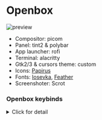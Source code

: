 # Openbox
![preview](https://github.com/Myagko/dotfiles/blob/main/src/paledark-desktop.png)

- Compositor: picom
- Panel: tint2 & polybar
- App launcher: rofi
- Terminal: alacritty
- Gtk2/3 & cursors theme: custom
- Icons: [Papirus](https://github.com/PapirusDevelopmentTeam/papirus-icon-theme)
- Fonts: [Iosevka](https://github.com/be5invis/Iosevka), [Feather](https://github.com/feathericons/feather#feather)
- Screenshoter: Scrot

### Openbox keybinds 

<details>
  <summary>Click for detail</summary>
  
| Key | Action |
| --- | --- |
| Super + z | Close window |
| Super + x | Toggle iconify |
| Super + c | Toggle maximize |
| Super + n | Toggle decorate current window |
| Super + v | Move window to center |
| Super + Space | Show window menu |
| Alt + Tab | Move to next window |
| Super + (↑, →, ↓, ←) | Tile window 1/2 |
| Super + Alt + (↑, →, ↓, ←) | Tile window 1/4 |
| Super + w | Open terminal |
| Super + d | Open rofi app launcher |
| Super + q | Open rofi powermenu |
| Super + Print | Open rofi screenshot menu |
| Print | Scrot screenshot |
| Shift + Print | Scrot screenshot select |
  
</details> 


